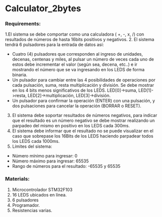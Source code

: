 # Calculator_2bytes

### Requirements:
1.El sistema se debe comportar como una calculadora ( +, -, x, /) con resultados de números de hasta 16bits positivos y negativos.
2. El sistema tendrá 6 pulsadores para la entrada de datos así:
 * Cuatro (4) pulsadores que corresponden al ingreso de unidades, decenas, centenas y miles, al pulsar un número de veces cada uno de estos debe incrementar el valor (según sea, decena, etc..) e ir mostrando el número que se va ingresando en los LEDS de forma binaria.
 * Un pulsador para cambiar entre las 4 posibilidades de operaciones por cada pulsación, suma, resta multiplicación y división. Se debe mostrar en los 4 bits menos significativos de los LEDS. LED[0]->suma, LED[1]->resta, LED[2]->multiplicación, LED[3]->división.
 * Un pulsador para confirmar la operación (ENTER) con una pulsación, y dos pulsaciones para cancelar la operación (BORRAR o RESET).
3. El sistema debe soportar resultados de números negativos, para indicar que el resultado es un número negativo se debe mostrar realizando un parpadeo del mismo en positivo en los LEDS cada 300ms.
4. El sistema debe informar que el resultado no se puede visualizar en el caso que sobrepase los 16Bits de los LEDS haciendo parpadear todos los LEDS cada 1000ms.
5. Límites del sistema:
 * Número mínimo para ingresar: 0
 * Número máximo para ingresar: 65535
 * Rango de números para el resultado: -65535 y 65535
### Materials:
1. Microcontrolador STM32F103
2. 16 LEDS ubicados en línea.
3. 6 pulsadores
3. Programador.
4. Resistencias varias.
